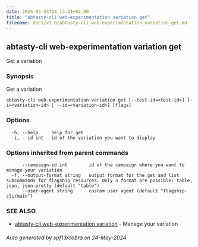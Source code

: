 ```yaml
---
date: 2024-05-24T14:13:21+02:00
title: "abtasty-cli web-experimentation variation get"
filename: docs/v1.0/abtasty-cli_web-experimentation_variation_get.md
---
```

## abtasty-cli web-experimentation variation get

Get a variation

### Synopsis

Get a variation

```
abtasty-cli web-experimentation variation get [--test-id=<test-id>] [-i=<variation-id> | --id=<variation-id>] [flags]
```

### Options

```
  -h, --help     help for get
  -i, --id int   id of the variation you want to display
```

### Options inherited from parent commands

```
      --campaign-id int        id of the campaign where you want to manage your variation
  -f, --output-format string   output format for the get and list subcommands for flagship resources. Only 3 format are possible: table, json, json-pretty (default "table")
      --user-agent string      custom user agent (default "flagship-cli/main")
```

### SEE ALSO

* [abtasty-cli web-experimentation variation](/docs/v1.0/abtasty-cli_web-experimentation_variation.md)	 - Manage your variation

###### Auto generated by spf13/cobra on 24-May-2024
